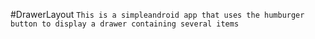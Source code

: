 #DrawerLayout
``This is a simpleandroid app that uses the humburger button to display a drawer containing several items``